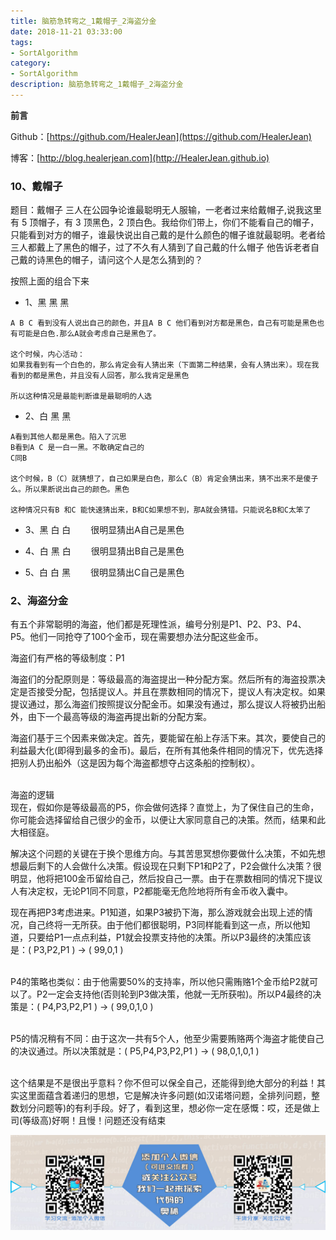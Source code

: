```yaml
---
title: 脑筋急转弯之_1戴帽子_2海盗分金
date: 2018-11-21 03:33:00
tags: 
- SortAlgorithm
category: 
- SortAlgorithm
description: 脑筋急转弯之_1戴帽子_2海盗分金
---
```

**前言**     

 Github：[https://github.com/HealerJean](https://github.com/HealerJean)         

 博客：[http://blog.healerjean.com](http://HealerJean.github.io)           




### 10、戴帽子

题目：戴帽子
 三人在公园争论谁最聪明无人服输，一老者过来给戴帽子,说我这里有 5 顶帽子，有 3 顶黑色，2 顶白色。我给你们带上，你们不能看自己的帽子，只能看到对方的帽子，谁最快说出自己戴的是什么颜色的帽子谁就最聪明。老者给三人都戴上了黑色的帽子，过了不久有人猜到了自己戴的什么帽子 他告诉老者自己戴的诗黑色的帽子，请问这个人是怎么猜到的？

按照上面的组合下来


+ 1、黑 黑 黑  

```
A B C 看到没有人说出自己的颜色，并且A B C 他们看到对方都是黑色，自己有可能是黑色也有可能是白色.那么A就会考虑自己是黑色了。

这个时候，内心活动：
如果我看到有一个白色的，那么肯定会有人猜出来（下面第二种结果，会有人猜出来）。现在我看到的都是黑色，并且没有人回答，那么我肯定是黑色

所以这种情况是最能判断谁是最聪明的人选
```


+ 2、白 黑 黑


```
A看到其他人都是黑色。陷入了沉思
B看到A C 是一白一黑。不敢确定自己的
C同B

这个时候，B（C）就猜想了，自己如果是白色，那么C（B）肯定会猜出来，猜不出来不是傻子么。所以果断说出自己的颜色。黑色 

这种情况只有B 和C 能快速猜出来，B和C如果想不到，那A就会猜错。只能说名B和C太笨了
```



+ 3、黑 白 白
　　很明显猜出A自己是黑色


+ 4、白 黑 白
　　很明显猜出B自己是黑色

+ 5、白 白 黑
　　很明显猜出C自己是黑色



### 2、海盗分金

有五个非常聪明的海盗，他们都是死理性派，编号分别是P1、P2、P3、P4、P5。他们一同抢夺了100个金币，现在需要想办法分配这些金币。<br/>

海盗们有严格的等级制度：P1<br/>

海盗们的分配原则是：等级最高的海盗提出一种分配方案。然后所有的海盗投票决定是否接受分配，包括提议人。并且在票数相同的情况下，提议人有决定权。如果提议通过，那么海盗们按照提议分配金币。如果没有通过，那么提议人将被扔出船外，由下一个最高等级的海盗再提出新的分配方案。<br/>

海盗们基于三个因素来做决定。首先，要能留在船上存活下来。其次，要使自己的利益最大化(即得到最多的金币)。最后，在所有其他条件相同的情况下，优先选择把别人扔出船外（这是因为每个海盗都想夺占这条船的控制权）。<br/><br/>

海盗的逻辑<br/>
现在，假如你是等级最高的P5，你会做何选择？直觉上，为了保住自己的生命，你可能会选择留给自己很少的金币，以便让大家同意自己的决策。然而，结果和此大相径庭。<br/>

解决这个问题的关键在于换个思维方向。与其苦思冥想你要做什么决策，不如先想想最后剩下的人会做什么决策。假设现在只剩下P1和P2了，P2会做什么决策？很明显，他将把100金币留给自己，然后投自己一票。由于在票数相同的情况下提议人有决定权，无论P1同不同意，P2都能毫无危险地将所有金币收入囊中。<br/>

现在再把P3考虑进来。P1知道，如果P3被扔下海，那么游戏就会出现上述的情况，自己终将一无所获。由于他们都很聪明，P3同样能看到这一点，所以他知道，只要给P1一点点利益，P1就会投票支持他的决策。所以P3最终的决策应该是：( P3,P2,P1 ) → ( 99,0,1 )<br/><br/>

P4的策略也类似：由于他需要50%的支持率，所以他只需贿赂1个金币给P2就可以了。P2一定会支持他(否则轮到P3做决策，他就一无所获啦)。所以P4最终的决策是：( P4,P3,P2,P1 ) → ( 99,0,1,0 )<br/><br/>

P5的情况稍有不同：由于这次一共有5个人，他至少需要贿赂两个海盗才能使自己的决议通过。所以决策就是：( P5,P4,P3,P2,P1 ) → ( 98,0,1,0,1 )<br/><br/>

这个结果是不是很出乎意料？你不但可以保全自己，还能得到绝大部分的利益！其实这里面蕴含着递归的思想，它是解决许多问题(如汉诺塔问题，全排列问题，整数划分问题等)的有利手段。好了，看到这里，想必你一定在感慨：哎，还是做上司(等级高)好啊！且慢！问题还没有结束<br/>



![ContactAuthor](https://raw.githubusercontent.com/HealerJean/HealerJean.github.io/master/assets/img/artical_bottom.jpg) 




<!-- Gitalk 评论 start  -->

<link rel="stylesheet" href="https://unpkg.com/gitalk/dist/gitalk.css">
<script src="https://unpkg.com/gitalk@latest/dist/gitalk.min.js"></script> 
<div id="gitalk-container"></div>    
 <script type="text/javascript">
    var gitalk = new Gitalk({
		clientID: `1d164cd85549874d0e3a`,
		clientSecret: `527c3d223d1e6608953e835b547061037d140355`,
		repo: `HealerJean.github.io`,
		owner: 'HealerJean',
		admin: ['HealerJean'],
		id: 'wCOEDTxhcgsvbdNM',
    });
    gitalk.render('gitalk-container');
</script> 

<!-- Gitalk end -->

